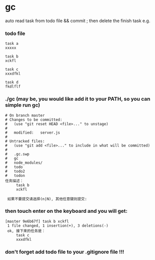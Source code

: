 gc
==

auto read task from todo file &amp;&amp; commit ; then delete the finish task
e.g.
### todo file
    task a
    xxxxx

    task b
    xckfl

    task c
    xxxdfkl

    task d
    fkdlflf

### ./gc (may be, you would like add it to your PATH, so you can simple run gc)

    # On branch master
    # Changes to be committed:
    #   (use "git reset HEAD <file>..." to unstage)
    #
    #   modified:   server.js
    #
    # Untracked files:
    #   (use "git add <file>..." to include in what will be committed)
    #
    #   .gc.swp
    #   gc
    #   node_modules/
    #   todo
    #   todo2
    #   todon
    任务描述：
         task b
         xckfl

     如果不要提交请选择(n|N), 其他任意键则提交:

### then touch enter on the keyboard and you will get:
    [master 9e6b67f] task b xckfl
     1 file changed, 1 insertion(+), 3 deletions(-)
     ok, 接下来的任务是：
         task c
         xxxdfkl


### don't forget add todo file to your .gitignore file !!!
